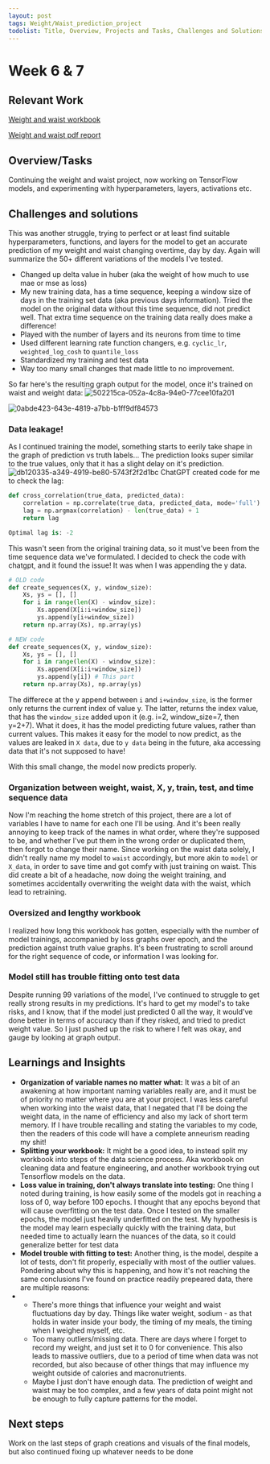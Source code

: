 ```yaml
---
layout: post
tags: Weight/Waist_prediction_project
todolist: Title, Overview, Projects and Tasks, Challenges and Solutions, Learnings and Insights, Next Steps, Reflections
---
```


# Week 6 & 7

## Relevant Work
[Weight and waist workbook](https://tenatic-x.github.io/_projects/weight%20and%20waist%20workbook.html)

[Weight and waist pdf report](https://tenatic-x.github.io/_projects/workbook%20report.pdf)

## Overview/Tasks

Continuing the weight and waist project, now working on TensorFlow models, and experimenting with hyperparameters, layers, activations etc.

## Challenges and solutions

This was another struggle, trying to perfect or at least find suitable hyperparameters, functions, and layers for the model to get an accurate prediction of my weight and waist changing overtime, day by day. Again will summarize the 50+ different variations of the models I've tested.
* Changed up delta value in huber (aka the weight of how much to use mae or mse as loss)
* My new training data, has a time sequence, keeping a window size of days in the training set data (aka previous days information). Tried the model on the original data without this time sequence, did not predict well. That extra time sequence on the training data really does make a difference!
* Played with the number of layers and its neurons from time to time
* Used different learning rate function changers, e.g. `cyclic_lr`, `weighted_log_cosh` to `quantile_loss`
* Standardized my training and test data
* Way too many small changes that made little to no improvement.

So far here's the resulting graph output for the model, once it's trained on waist and weight data:
![502215ca-052a-4c8a-94e0-77cee10fa201](https://github.com/user-attachments/assets/a087d0c7-2df4-46a9-afdc-32a0e11ab105)

![0abde423-643e-4819-a7bb-b1ff9df84573](https://github.com/user-attachments/assets/4bcf68be-6dd2-4de2-895a-57a6b2a81e5d)

### Data leakage!
As I continued training the model, something starts to eerily take shape in the graph of prediction vs truth labels... The prediction looks super similar to the true values, only that it has a slight delay on it's prediction.
![db120335-a349-4919-be80-5743f2f2d1bc](https://github.com/user-attachments/assets/a1642a26-665e-47a7-9aea-faf78b35f3a1)
ChatGPT created code for me to check the lag:
```python
def cross_correlation(true_data, predicted_data):
    correlation = np.correlate(true_data, predicted_data, mode='full')
    lag = np.argmax(correlation) - len(true_data) + 1
    return lag

Optimal lag is: -2
```

This wasn't seen from the original training data, so it must've been from the time sequence data we've formulated. I decided to check the code with chatgpt, and it found the issue! It was when I was appending the y data.

```python
# OLD code
def create_sequences(X, y, window_size):
    Xs, ys = [], []
    for i in range(len(X) - window_size):
        Xs.append(X[i:i+window_size])
        ys.append(y[i+window_size])
    return np.array(Xs), np.array(ys)

# NEW code
def create_sequences(X, y, window_size):
    Xs, ys = [], []
    for i in range(len(X) - window_size):
        Xs.append(X[i:i+window_size])
        ys.append(y[i]) # This part
    return np.array(Xs), np.array(ys)
```

The differece at the y append between `i` and `i+window_size`, is the former only returns the current index of value y. The latter, returns the index value, that has the `window_size` added upon it (e.g. i=2, window_size=7, then y=2+7). What it does, it has the model predicting future values, rather than current values. This makes it easy for the model to now predict, as the values are leaked in `X data`, due to `y data` being in the future, aka accessing data that it's not supposed to have!

With this small change, the model now predicts properly.

### Organization between weight, waist, X, y, train, test, and time sequence data

Now I'm reaching the home stretch of this project, there are a lot of variables I have to name for each one I'll be using. And it's been really annoying to keep track of the names in what order, where they're supposed to be, and whether I've put them in the wrong order or duplicated them, then forgot to change their name. Since working on the waist data solely, I didn't really name my model to `waist` accordingly, but more akin to `model` or `X_data`, in order to save time and got comfy with just training on waist. This did create a bit of a headache, now doing the weight training, and sometimes accidentally overwriting the weight data with the waist, which lead to retraining.

### Oversized and lengthy workbook

I realized how long this workbook has gotten, especially with the number of model trainings, accompanied by loss graphs over epoch, and the prediction against truth value graphs. It's been frustrating to scroll around for the right sequence of code, or information I was looking for.

### Model still has trouble fitting onto test data

Despite running 99 variations of the model, I've continued to struggle to get really strong results in my predictions. It's hard to get my model's to take risks, and I know, that if the model just predicted 0 all the way, it would've done better in terms of accuracy than if they risked, and tried to predict weight value. So I just pushed up the risk to where I felt was okay, and gauge by looking at graph output.

## Learnings and Insights

* **Organization of variable names no matter what:** It was a bit of an awakening at how important naming variables really are, and it must be of priority no matter where you are at your project. I was less careful when working into the waist data, that I negated that I'll be doing the weight data, in the name of efficiency and also my lack of short term memory. If I have trouble recalling and stating the variables to my code, then the readers of this code will have a complete anneurism reading my shit!
* **Splitting your workbook:** It might be a good idea, to instead split my workbook into steps of the data science process. Aka workbook on cleaning data and feature engineering, and another workbook trying out Tensorflow models on the data.
* **Loss value in training, don't always translate into testing:** One thing I noted during training, is how easily some of the models got in reaching a loss of 0, way before 100 epochs. I thought that any epochs beyond that will cause overfitting on the test data. Once I tested on the smaller epochs, the model just heavily underfitted on the test. My hypothesis is the model may learn especially quickly with the training data, but needed time to actually learn the nuances of the data, so it could generalize better for test data
* **Model trouble with fitting to test:** Another thing, is the model, despite a lot of tests, don't fit properly, especially with most of the outlier values. Pondering about why this is happening, and how it's not reaching the same conclusions I've found on practice readily prepeared data, there are multiple reasons:
* * There's more things that influence your weight and waist fluctuations day by day. Things like water weight, sodium - as that holds in water inside your body, the timing of my meals, the timing when I weighed myself, etc.
  * Too many outliers/missing data. There are days where I forget to record my weight, and just set it to 0 for convenience. This also leads to massive outliers, due to a period of time when data was not recorded, but also because of other things that may influence my weight outside of calories and macronutrients.
  * Maybe I just don't have enough data. The prediction of weight and waist may be too complex, and a few years of data point might not be enough to fully capture patterns for the model.


## Next steps

Work on the last steps of graph creations and visuals of the final models, but also continued fixing up whatever needs to be done
